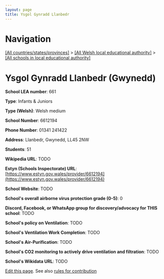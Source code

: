 ```yaml
---
layout: page
title: Ysgol Gynradd Llanbedr
---
```

# Navigation

[[All countries/states/provinces]](../../..) > [[All Welsh local educational authority]](../..) > [[All schools in local educational authority]](..)

# Ysgol Gynradd Llanbedr (Gwynedd)

**School LEA number**: 661

**Type**: Infants & Juniors

**Type (Welsh)**: Welsh medium

**School Number**: 6612194

**Phone Number**: 01341 241422

**Address**: Llanbedr, Gwynedd, LL45 2NW

**Students**: 51

**Wikipedia URL**: TODO

**Estyn (Schools Inspectorate) URL**: [https://www.estyn.gov.wales/provider/6612194](https://www.estyn.gov.wales/provider/6612194)

**School Website**: TODO

**School's overall airborne virus protection grade (0-5)**: 0

**Discord, Facebook, or WhatsApp group for discovery/advocacy for THIS school**: TODO

**School's policy on Ventilation**: TODO

**School's Ventilation Work Completion**: TODO

**School's Air-Purification**: TODO

**School's CO2 monitoring to actively drive ventilation and filtration**: TODO

**School's Wikidata URL**: TODO




[Edit this page](https://github.com/VentilationProject/Wales/edit/prif/./Gwynedd/Ysgol_Gynradd_Llanbedr.md). See also [rules for contribution](../../../contribution-rules/)
